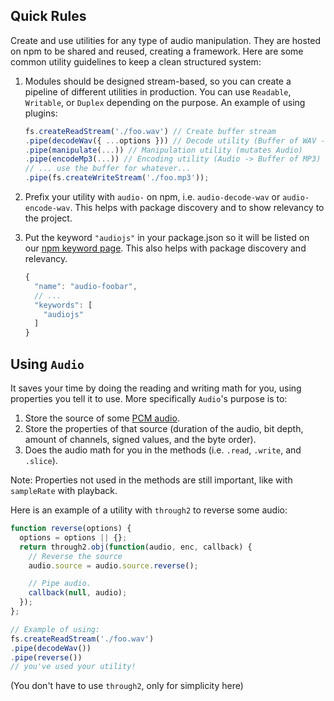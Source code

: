 ## Quick Rules
Create and use utilities for any type of audio manipulation.  They are hosted on
npm to be shared and reused, creating a framework.  Here are some common utility
guidelines to keep a clean structured system:

 1. Modules should be designed stream-based, so you can create a pipeline of
    different utilities in production.  You can use `Readable`, `Writable`, or
    `Duplex` depending on the purpose.  An example of using plugins:

    ```js
    fs.createReadStream('./foo.wav') // Create buffer stream
    .pipe(decodeWav({ ...options })) // Decode utility (Buffer of WAV -> Audio)
    .pipe(manipulate(...)) // Manipulation utility (mutates Audio)
    .pipe(encodeMp3(...)) // Encoding utility (Audio -> Buffer of MP3)
    // ... use the buffer for whatever...
    .pipe(fs.createWriteStream('./foo.mp3'));
    ```

 2. Prefix your utility with `audio-` on npm, i.e. `audio-decode-wav`
    or `audio-encode-wav`.  This helps with package discovery and to show
    relevancy to the project.

 3. Put the keyword `"audiojs"` in your package.json so it will be listed on our
    [npm keyword page][npm-audiojs].  This also helps with package discovery and
    relevancy.

    ```js
    {
      "name": "audio-foobar",
      // ...
      "keywords": [
        "audiojs"
      ]
    }
    ```

## Using `Audio`
It saves your time by doing the reading and writing math for you, using properties you tell it to use. More specifically `Audio`'s purpose is to:
 1. Store the source of some [PCM audio][pcm-audio].
 2. Store the properties of that source (duration of the audio, bit depth, amount of channels, signed values, and the byte order).
 3. Does the audio math for you in the methods (i.e. `.read`, `.write`, and `.slice`).

Note: Properties not used in the methods are still important, like with `sampleRate` with playback.

Here is an example of a utility with `through2` to reverse some audio:

```javascript
function reverse(options) {
  options = options || {};
  return through2.obj(function(audio, enc, callback) {
    // Reverse the source
    audio.source = audio.source.reverse();

    // Pipe audio.
    callback(null, audio);
  });
};

// Example of using:
fs.createReadStream('./foo.wav')
.pipe(decodeWav())
.pipe(reverse())
// you've used your utility!
```

(You don't have to use `through2`, only for simplicity here)

[npm-audiojs]: https://www.npmjs.com/browse/keyword/audiojs
[through2]: https://www.npmjs.com/package/through2
[pcm-audio]: https://en.wikipedia.org/wiki/Pulse-code_modulation
